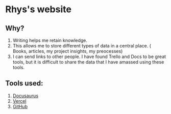 # Rhys's website

## Why?

1. Writing helps me retain knowledge.
2. This allows me to store different types of data in a central place. ( Books, articles, my project insights, my preocesses)
3. I can send links to other people. I have found Trello and Docs to be great tools, but it is difficult to share the data that I have amassed using these tools.

## Tools used:
1. [Docusaurus](https://docusaurus.io/)
2. [Vercel](https://vercel.com/)
3. [GitHub](https://github.com/)

